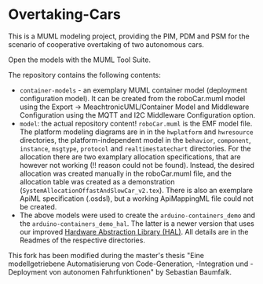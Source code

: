 # Overtaking-Cars

This is a MUML modeling project, providing the PIM, PDM and PSM for the scenario of cooperative overtaking of two autonomous cars.

Open the models with the MUML Tool Suite.

The repository contains the following contents:
* ```container-models``` - an exemplary MUML container model (deployment configuration model). It can be created from the roboCar.muml model using the Export -> MeachtronicUML/Container Model and Middleware Configuration using the MQTT and I2C Middleware Configuration option.
* ```model```: the actual repository content! ```roboCar.muml``` is the EMF model file. The platform modeling diagrams are in in the ```hwplatform``` and ```hwresource``` directories, the platform-independent model in the ```behavior```, ```component```, ```instance```, ```msgtype```, ```protocol``` and ```realtimestatechart``` directories. For the allocation there are two examplary allocation specifications, that are however not working (!! reason could not be found). Instead, the desired allocation was created manually in the roboCar.muml file, and the allocation table was created as a demonstration (```SystemAllocationOffastAndSlowCar_v2.tex```). There is also an exemplare ApiML specification (.osdsl), but a working ApiMappingML file could not be created.
* The above models were used to create the ```arduino-containers_demo``` and the ```arduino-containers_demo_hal```. The latter is a newer version that uses our improved [Hardware Abstraction Library (HAL)](https://github.com/SQA-Robo-Lab/Sofdcar-HAL). All details are in the Readmes of the respective directories.

This fork has been modified during the master's thesis "Eine modellgetriebene Automatisierung von Code-Generation, -Integration und -Deployment von autonomen Fahrfunktionen" by Sebastian Baumfalk.